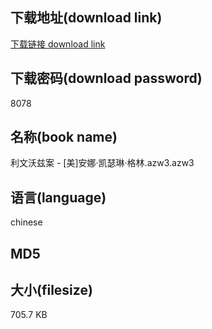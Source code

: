 ## 下载地址(download link)
[下载链接 download link](https://voluble-croquembouche-d321dc.netlify.app/?s=%E5%88%A9%E6%96%87%E6%B2%83%E5%85%B9%E6%A1%88+-+%5B%E7%BE%8E%5D%E5%AE%89%E5%A8%9C%C2%B7%E5%87%AF%E7%91%9F%E7%90%B3%C2%B7%E6%A0%BC%E6%9E%97.azw3)

## 下载密码(download password)
8078

## 名称(book name)
利文沃兹案 - [美]安娜·凯瑟琳·格林.azw3.azw3

## 语言(language)
chinese

## MD5


## 大小(filesize)
705.7 KB
